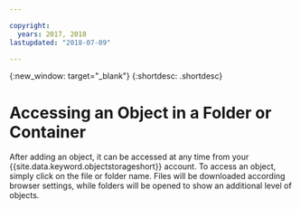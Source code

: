 ```yaml
---

copyright:
  years: 2017, 2018
lastupdated: "2018-07-09"

---
```

{:new_window: target="_blank"}
{:shortdesc: .shortdesc}

# Accessing an Object in a Folder or Container

After adding an object, it can be accessed at any time from your {{site.data.keyword.objectstorageshort}} account. To access an object, simply click on the file or folder name. Files will be downloaded according browser settings, while folders will be opened to show an additional level of objects.
